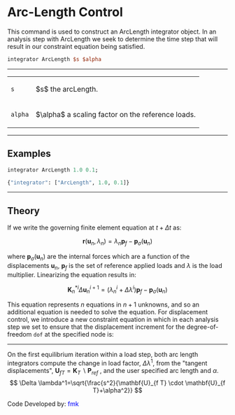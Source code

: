 # Arc-Length Control

This command is used to construct an ArcLength integrator object. In
an analysis step with ArcLength we seek to determine the time step that
will result in our constraint equation being satisfied.

```tcl
integrator ArcLength $s $alpha
```

<hr />

<table>
<tbody>
<tr class="odd">
<td><p><code class="parameter-table-variable">s</code></p></td>
<td><p>$s$ the arcLength.</p></td>
</tr>
<tr class="even">
<td><p><code class="parameter-table-variable">alpha</code></p></td>
<td><p>$\alpha$ a scaling factor on the reference
loads.</p></td>
</tr>
</tbody>
</table>

<hr />

## Examples

```{.tcl .example}
integrator ArcLength 1.0 0.1;
```

```{.py .example}
{"integrator": ["ArcLength", 1.0, 0.1]}
```

<hr />

## Theory

If we write the governing finite element equation at $t + \Delta t$ as:

$$ 
\boldsymbol{r}(\boldsymbol{u}_{n}, \lambda_{n}) 
  = \lambda_{n} \boldsymbol{p}_f - \boldsymbol{p}_{\sigma}(\boldsymbol{u}_{n})
$$

where $\boldsymbol{p}_{\sigma}(\boldsymbol{u}_{n})$ are the internal
forces which are a function of the displacements $\boldsymbol{u}_{n}$,
$\boldsymbol{p}_f$ is the set of reference applied loads and $\lambda$ is the load
multiplier. Linearizing the equation results in:

$$
\boldsymbol{K}_{n}^{*i} \Delta \boldsymbol{u}_{n}^{i+1} = \left(
\lambda^i_{n} + \Delta \lambda^i \right) \boldsymbol{p}_f -
\boldsymbol{p}_{\sigma}(\boldsymbol{u}_{n})
$$

This equation represents $n$ equations in $n+1$
unknowns, and so an additional equation is needed to solve the equation.
For displacement control, we introduce a new constraint equation in
which in each analysis step we set to ensure that the displacement
increment for the degree-of-freedom `dof`
at the specified node is:

<hr />

On the first equilibrium iteration within a load step, both arc length integrators compute the change in load factor, $\Delta \lambda^1$, from the "tangent displacements", $\mathbf{U}_{f T}=\mathbf{K}_T \backslash \mathbf{P}_{r e f}$ , and the user specified arc length and $\alpha$.
$$
\Delta \lambda^1=\sqrt{\frac{s^2}{\mathbf{U}_{f T} \cdot \mathbf{U}_{f T}+\alpha^2}}
$$

<p>Code Developed by: <span style="color:blue"> fmk</span></p>

